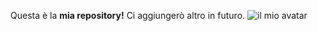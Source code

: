 Questa è la **mia repository!** Ci aggiungerò altro in futuro.
![il mio avatar](/Users/martiinger/Downloads/428605244_3197235780420966_8146296342564276419_n.jpg)